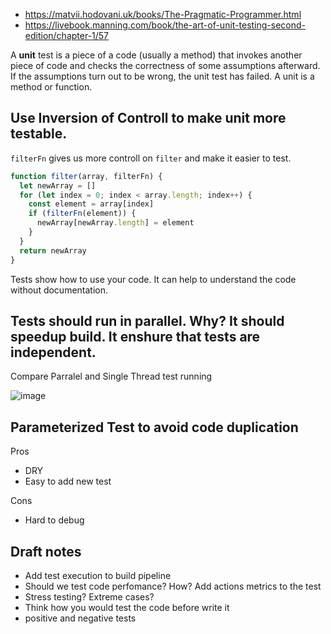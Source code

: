 - https://matvii.hodovani.uk/books/The-Pragmatic-Programmer.html
- https://livebook.manning.com/book/the-art-of-unit-testing-second-edition/chapter-1/57

A __unit__ test is a piece of a code (usually a method) that invokes another piece of code and checks the correctness of some assumptions afterward. If the assumptions turn out to be wrong, the unit test has failed. A unit is a method or function.

## Use Inversion of Controll to make unit more testable.

`filterFn` gives us more controll on `filter` and make it easier to test.

```javascript
function filter(array, filterFn) {
  let newArray = []
  for (let index = 0; index < array.length; index++) {
    const element = array[index]
    if (filterFn(element)) {
      newArray[newArray.length] = element
    }
  }
  return newArray
}
```

Tests show how to use your code. It can help to understand the code without documentation.


## Tests should run in parallel. Why? It should speedup build. It enshure that tests are independent.


Compare Parralel and Single Thread test running

![image](https://user-images.githubusercontent.com/12833067/134638135-2920701a-beba-4a39-a727-668fd40328ea.png)


## Parameterized Test to avoid code duplication

Pros

- DRY
- Easy to add new test

Cons

- Hard to debug

## Draft notes

- Add test execution to build pipeline
- Should we test code perfomance? How? Add actions metrics to the test
- Stress testing? Extreme cases? 
- Think how you would test the code before write it
- positive and negative tests
